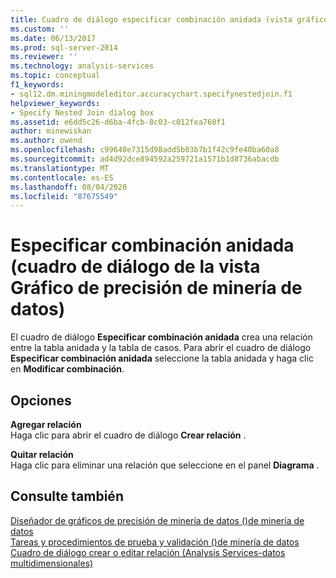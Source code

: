 ```yaml
---
title: Cuadro de diálogo especificar combinación anidada (vista gráfico de precisión de minería de datos) | Microsoft Docs
ms.custom: ''
ms.date: 06/13/2017
ms.prod: sql-server-2014
ms.reviewer: ''
ms.technology: analysis-services
ms.topic: conceptual
f1_keywords:
- sql12.dm.miningmodeleditor.accuracychart.specifynestedjoin.f1
helpviewer_keywords:
- Specify Nested Join dialog box
ms.assetid: e6dd5c26-d6ba-4fcb-8c03-c012fea760f1
author: minewiskan
ms.author: owend
ms.openlocfilehash: c99640e7315d98add5b03b7b1f42c9fe40ba60a8
ms.sourcegitcommit: ad4d92dce894592a259721a1571b1d8736abacdb
ms.translationtype: MT
ms.contentlocale: es-ES
ms.lasthandoff: 08/04/2020
ms.locfileid: "87675549"
---
```

# <a name="specify-nested-join-dialog-box-mining-accuracy-chart-view"></a>Especificar combinación anidada (cuadro de diálogo de la vista Gráfico de precisión de minería de datos)
  El cuadro de diálogo **Especificar combinación anidada** crea una relación entre la tabla anidada y la tabla de casos. Para abrir el cuadro de diálogo **Especificar combinación anidada** seleccione la tabla anidada y haga clic en **Modificar combinación**.  
  
## <a name="options"></a>Opciones  
 **Agregar relación**  
 Haga clic para abrir el cuadro de diálogo **Crear relación** .  
  
 **Quitar relación**  
 Haga clic para eliminar una relación que seleccione en el panel **Diagrama** .  
  
## <a name="see-also"></a>Consulte también  
 [Diseñador de gráficos de precisión de minería de datos &#40;&#41;de minería de datos](mining-accuracy-chart-designer-data-mining.md)   
 [Tareas y procedimientos de prueba y validación &#40;&#41;de minería de datos](data-mining/testing-and-validation-tasks-and-how-tos-data-mining.md)   
 [Cuadro de diálogo crear o editar relación &#40;Analysis Services-datos multidimensionales&#41;](create-or-edit-relationship-dialog-box-analysis-services-multidimensional-data.md)  
  
  

